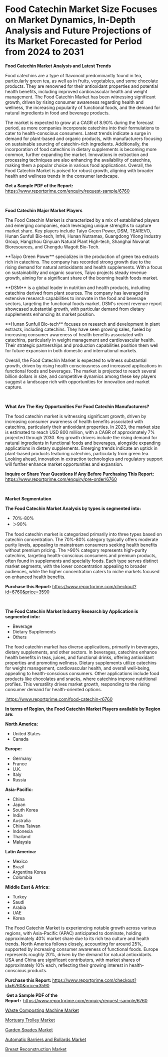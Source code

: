 <p><h1>Food Catechin Market Size Focuses on Market Dynamics, In-Depth Analysis and Future Projections of its Market Forecasted for Period from 2024 to 2031</h1></p><p><strong>Food Catechin Market Analysis and Latest Trends</strong></p>
<p><p>Food catechins are a type of flavonoid predominantly found in tea, particularly green tea, as well as in fruits, vegetables, and some chocolate products. They are renowned for their antioxidant properties and potential health benefits, including improved cardiovascular health and weight management. The Food Catechin Market has been witnessing significant growth, driven by rising consumer awareness regarding health and wellness, the increasing popularity of functional foods, and the demand for natural ingredients in food and beverage products. </p><p>The market is expected to grow at a CAGR of 8.90% during the forecast period, as more companies incorporate catechins into their formulations to cater to health-conscious consumers. Latest trends indicate a surge in demand for plant-based and organic products, with manufacturers focusing on sustainable sourcing of catechin-rich ingredients. Additionally, the incorporation of food catechins in dietary supplements is becoming more common, further expanding the market. Innovations in extraction and processing techniques are also enhancing the availability of catechins, making them a popular choice in various food applications. Overall, the Food Catechin Market is poised for robust growth, aligning with broader health and wellness trends in the consumer landscape.</p></p>
<p><strong>Get a Sample PDF of the Report:&nbsp;</strong> <a href="https://www.reportprime.com/enquiry/request-sample/6760">https://www.reportprime.com/enquiry/request-sample/6760</a></p>
<p>&nbsp;</p>
<p><strong>Food Catechin Major Market Players</strong></p>
<p><p>The Food Catechin Market is characterized by a mix of established players and emerging companies, each leveraging unique strengths to capture market share. Key players include Taiyo Green Power, DSM, TEAREVO, Hunan Sunfull Bio-tech, Infré, Hunan Nutramax, Guangdong Yilong Industry Group, Hangzhou Qinyuan Natural Plant High-tech, Shanghai Novanat Bioresources, and Chengdu Wagott Bio-Tech.</p><p>**Taiyo Green Power** specializes in the production of green tea extracts rich in catechins. The company has recorded strong growth due to the rising demand for natural antioxidants and health supplements. With a focus on sustainability and organic sources, Taiyo projects steady revenue growth, aiming for a significant share of the booming health foods market.</p><p>**DSM** is a global leader in nutrition and health products, including catechins derived from plant sources. The company has leveraged its extensive research capabilities to innovate in the food and beverage sectors, targeting the functional foods market. DSM's recent revenue report showcased substantial growth, with particular demand from dietary supplements enhancing its market position.</p><p>**Hunan Sunfull Bio-tech** focuses on research and development in plant extracts, including catechins. They have seen growing sales, fueled by increasing consumer awareness of health benefits associated with catechins, particularly in weight management and cardiovascular health. Their strategic partnerships and production capabilities position them well for future expansion in both domestic and international markets.</p><p>Overall, the Food Catechin Market is expected to witness substantial growth, driven by rising health consciousness and increased applications in functional foods and beverages. The market is projected to reach several billion dollars in size, and competitive dynamics among these key players suggest a landscape rich with opportunities for innovation and market capture.</p></p>
<p>&nbsp;</p>
<p><strong>What Are The Key Opportunities For Food Catechin Manufacturers?</strong></p>
<p><p>The food catechin market is witnessing significant growth, driven by increasing consumer awareness of health benefits associated with catechins, particularly their antioxidant properties. In 2023, the market size is estimated to reach USD 800 million, with a CAGR of approximately 7% projected through 2030. Key growth drivers include the rising demand for natural ingredients in functional foods and beverages, alongside expanding applications in dietary supplements. Emerging trends indicate an uptick in plant-based products featuring catechins, particularly from green tea. Looking ahead, innovation in extraction technologies and regulatory support will further enhance market opportunities and expansion.</p></p>
<p><strong>Inquire or Share Your Questions If Any Before Purchasing This Report:</strong> <a href="https://www.reportprime.com/enquiry/pre-order/6760">https://www.reportprime.com/enquiry/pre-order/6760</a></p>
<p>&nbsp;</p>
<p><strong>Market Segmentation</strong></p>
<p><strong>The Food Catechin Market Analysis by types is segmented into:</strong></p>
<p><ul><li>70%-80%</li><li>＞90%</li></ul></p>
<p><p>The food catechin market is categorized primarily into three types based on catechin concentration. The 70%-80% category typically offers moderate purity levels, appealing to mainstream consumers seeking health benefits without premium pricing. The >90% category represents high-purity catechins, targeting health-conscious consumers and premium products, often found in supplements and specialty foods. Each type serves distinct market segments, with the lower concentration appealing to broader audiences, while the higher concentration caters to niche markets focused on enhanced health benefits.</p></p>
<p><strong>Purchase this Report:&nbsp;</strong><a href="https://www.reportprime.com/checkout?id=6760&price=3590">https://www.reportprime.com/checkout?id=6760&price=3590</a></p>
<p>&nbsp;</p>
<p><strong>The Food Catechin Market Industry Research by Application is segmented into:</strong></p>
<p><ul><li>Beverage</li><li>Dietary Supplements</li><li>Others</li></ul></p>
<p><p>The food catechin market has diverse applications, primarily in beverages, dietary supplements, and other sectors. In beverages, catechins enhance health benefits in teas, juices, and functional drinks, offering antioxidant properties and promoting wellness. Dietary supplements utilize catechins for weight management, cardiovascular health, and overall well-being, appealing to health-conscious consumers. Other applications include food products like chocolates and snacks, where catechins improve nutritional profiles. This versatility drives market growth, responding to the rising consumer demand for health-oriented options.</p></p>
<p><a href="https://www.reportprime.com/food-catechin-r6760">&nbsp;https://www.reportprime.com/food-catechin-r6760</a></p>
<p><strong>In terms of Region, the Food Catechin Market Players available by Region are:</strong></p>
<p>
    <p> <strong> North America: </strong>
        <ul>
            <li>United States</li>
            <li>Canada</li>
        </ul>
        </p> 
    <p> <strong> Europe: </strong>
        <ul>
            <li>Germany</li>
            <li>France</li>
            <li>U.K.</li>
            <li>Italy</li>
            <li>Russia</li>
        </ul>
        </p> 
    <p> <strong> Asia-Pacific: </strong>
        <ul>
            <li>China</li>
            <li>Japan</li>
            <li>South Korea</li>
            <li>India</li>
            <li>Australia</li>
            <li>China Taiwan</li>
            <li>Indonesia</li>
            <li>Thailand</li>
            <li>Malaysia</li>
        </ul>
        </p> 
    <p> <strong> Latin America: </strong>
        <ul>
            <li>Mexico</li>
            <li>Brazil</li>
            <li>Argentina Korea</li>
            <li>Colombia</li>
        </ul>
        </p> 
    <p> <strong> Middle East & Africa: </strong>
        <ul>
            <li>Turkey</li>
            <li>Saudi</li>
            <li>Arabia</li>
            <li>UAE</li>
            <li>Korea</li>
        </ul>
    </p>
    </p>
<p><p>The Food Catechin Market is experiencing notable growth across various regions, with Asia-Pacific (APAC) anticipated to dominate, holding approximately 40% market share due to its rich tea culture and health trends. North America follows closely, accounting for around 25%, supported by increasing consumer awareness of functional foods. Europe represents roughly 20%, driven by the demand for natural antioxidants. USA and China are significant contributors, with market shares of approximately 10% each, reflecting their growing interest in health-conscious products.</p></p>
<p><strong>Purchase this Report: </strong><a href="https://www.reportprime.com/checkout?id=6760&price=3590">https://www.reportprime.com/checkout?id=6760&price=3590</a></p>
<p>&nbsp;<strong>Get a Sample PDF of the Report:&nbsp;&nbsp;</strong><a href="https://www.reportprime.com/enquiry/request-sample/6760">https://www.reportprime.com/enquiry/request-sample/6760</a></p>
<p><strong></strong></p>
<p><p><a href="https://medium.com/@alicemcglynn2022/global-waste-composting-machine-market-focus-on-product-type-waste-to-compost-waste-to-fb0ffa4742c3">Waste Composting Machine Market</a></p><p><a href="https://medium.com/@alicemcglynn2022/mortuary-trolley-market-trends-and-strategic-market-insights-2024-2031-eb56f5a6b1f0">Mortuary Trolley Market</a></p><p><a href="https://issuu.com/reportprime-2/docs/garden-spades-market-size-2030.pptx_db7a4c6aa8bcac">Garden Spades Market</a></p><p><a href="https://www.linkedin.com/pulse/strategic-roadmap-global-automatic-barriers-bollards-market-30xff?trackingId=zslk4qYGTPCBgdGqxalNmw%3D%3D">Automatic Barriers and Bollards Market</a></p><p><a href="https://www.linkedin.com/pulse/global-breast-reconstruction-market-share-growth-opportunities-yfoze?trackingId=AXlwVOj9QhC%2Fv9gfrqO9tw%3D%3D">Breast Reconstruction Market</a></p></p>